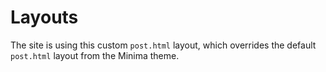 # Layouts

The site is using this custom `post.html` layout, which overrides the default `post.html` layout from the Minima theme.
